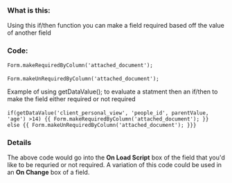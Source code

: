 ### What is this:
Using this if/then function you can make a field required based off the value of another field

### Code:
`Form.makeRequiredByColumn('attached_document');`<br><br>
`Form.makeUnRequiredByColumn('attached_document');`

Example of using getDataValue(); to evaluate a statment then an if/then to make the field either required or not required<br><br>
<code>if(getDataValue('client_personal_view', 'people_id', parentValue, 'age') >14) {{
    Form.makeRequiredByColumn('attached_document');
    }} else {{
    Form.makeUnRequiredByColumn('attached_document');
    }}}</code>

### Details
The above code would go into the **On Load Script** box of the field that you'd like to be requried or not required. A variation of this code could be used in an **On Change** box of a field.
